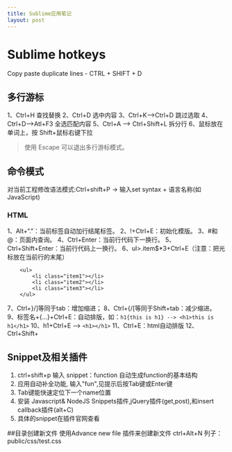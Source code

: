 ```yaml
---
title: Sublime应用笔记
layout: post
---
```


# Sublime hotkeys
Copy paste duplicate lines - CTRL + SHIFT + D

## 多行游标
1、Ctrl+H 查找替换
2、Ctrl+D 选中内容
3、Ctrl+K-->Ctrl+D 跳过选取
4、Ctrl+D-->Atl+F3 全选匹配内容
5、Ctrl+A --> Ctrl+Shift+L 拆分行
6、鼠标放在单词上，按 Shift+鼠标右键下拉

> 使用 Escape 可以退出多行游标模式。

## 命令模式 
对当前工程修改语法模式:Ctrl+shift+P -> 输入set syntax + 语言名称(如JavaScript)

### HTML
1、Alt+“.”：当前标签自动加行结尾标签。
2、!+Ctrl+E：初始化模版。
3、#和@：页面内查询。
4、Ctrl+Enter：当前行代码下一换行。
5、Ctrl+Shift+Enter：当前行代码上一换行。
6、ul>.item$*3+Ctrl+E（注意：把光标放在当前行的末尾）
```
    <ul>
		<li class="item1"></li>
		<li class="item2"></li>
		<li class="item3"></li>
	</ul>
```
7、Ctrl+}/]等同于tab：增加缩进；
8、Ctrl+{/[等同于Shift+tab：减少缩进。
9、标签名+{...}+Ctrl+E：自动排版，如：`h1{this is h1} --> <h1>this is h1</h1>`
10、h1+Ctrl+E --> `<h1></h1>`
11、Ctrl+E：html自动排版
12、Ctrl+Shift+

## Snippet及相关插件

1. ctrl+shift+p 输入 snippet：function 自动生成function的基本结构
2. 应用自动补全功能, 输入"fun",见提示后按Tab键或Enter键
3. Tab键能快速定位下一个name位置
4. 安装 Javascript& NodeJS Snippets插件,jQuery插件(get,post),和insert callback插件(alt+C)
5. 具体的snippet在插件官网查看

##目录创建新文件
使用Advance new file 插件来创建新文件 ctrl+Alt+N
列子：public/css/test.css
